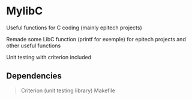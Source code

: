 # MylibC
Useful functions for C coding (mainly epitech projects)

Remade some LibC function (printf for exemple) for epitech projects and other useful functions

Unit testing with criterion included

## Dependencies

> Criterion (unit testing library)
> Makefile
